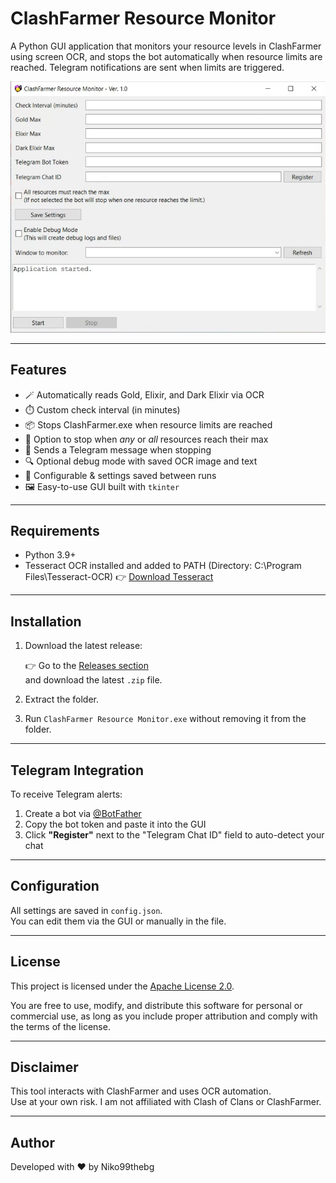# ClashFarmer Resource Monitor

A Python GUI application that monitors your resource levels in ClashFarmer using screen OCR, and stops the bot automatically when resource limits are reached. Telegram notifications are sent when limits are triggered.

![screenshot](preview.png) <!-- Optional: add screenshot image -->

---

## Features

- 🪄 Automatically reads Gold, Elixir, and Dark Elixir via OCR
- ⏱️ Custom check interval (in minutes)
- 📦 Stops ClashFarmer.exe when resource limits are reached
- 🛑 Option to stop when *any* or *all* resources reach their max
- 🔔 Sends a Telegram message when stopping
- 🔍 Optional debug mode with saved OCR image and text
- 💾 Configurable & settings saved between runs
- 🖼️ Easy-to-use GUI built with `tkinter`

---

## Requirements

- Python 3.9+
- Tesseract OCR installed and added to PATH
  (Directory: C:\Program Files\Tesseract-OCR)
  👉 [Download Tesseract](https://github.com/tesseract-ocr/tesseract)

---

## Installation

1. Download the latest release:

   👉 Go to the [Releases section](https://github.com/niko99thebg/public_clashfarmer_resourcemonitor/releases)  
   and download the latest `.zip` file.

2. Extract the folder.

3. Run `ClashFarmer Resource Monitor.exe` without removing it from the folder.

---

## Telegram Integration

To receive Telegram alerts:

1. Create a bot via [@BotFather](https://t.me/BotFather)
2. Copy the bot token and paste it into the GUI
3. Click **"Register"** next to the "Telegram Chat ID" field to auto-detect your chat

---

## Configuration

All settings are saved in `config.json`.  
You can edit them via the GUI or manually in the file.

---

## License

This project is licensed under the [Apache License 2.0](https://www.apache.org/licenses/LICENSE-2.0).

You are free to use, modify, and distribute this software for personal or commercial use,
as long as you include proper attribution and comply with the terms of the license.

---

## Disclaimer

This tool interacts with ClashFarmer and uses OCR automation.  
Use at your own risk. I am not affiliated with Clash of Clans or ClashFarmer.

---

## Author

Developed with ❤️ by Niko99thebg
